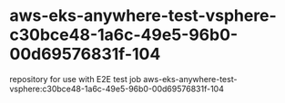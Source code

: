 # aws-eks-anywhere-test-vsphere-c30bce48-1a6c-49e5-96b0-00d69576831f-104
repository for use with E2E test job aws-eks-anywhere-test-vsphere:c30bce48-1a6c-49e5-96b0-00d69576831f-104
